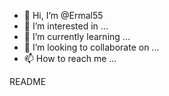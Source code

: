 - 👋 Hi, I’m @Ermal55
- 👀 I’m interested in ...
- 🌱 I’m currently learning ...
- 💞️ I’m looking to collaborate on ...
- 📫 How to reach me ...

<!---
Ermal55/Ermal55 is a ✨ special ✨ repository because its `README.md` (this file) appears on your GitHub profile.
You can click the Preview link to take a look at your changes.
--->README


